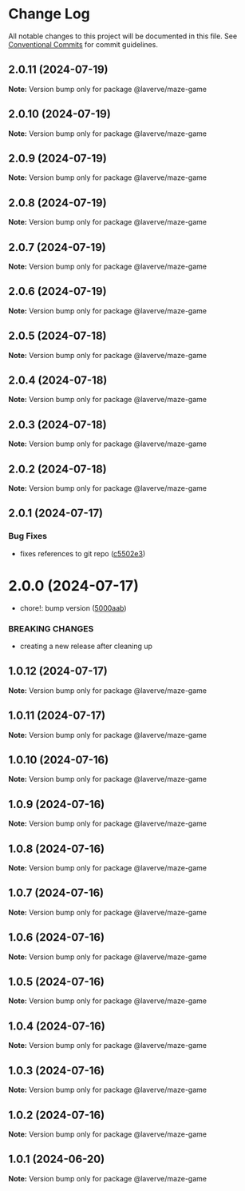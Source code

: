 # Change Log

All notable changes to this project will be documented in this file.
See [Conventional Commits](https://conventionalcommits.org) for commit guidelines.

## 2.0.11 (2024-07-19)

**Note:** Version bump only for package @laverve/maze-game

## 2.0.10 (2024-07-19)

**Note:** Version bump only for package @laverve/maze-game

## 2.0.9 (2024-07-19)

**Note:** Version bump only for package @laverve/maze-game

## 2.0.8 (2024-07-19)

**Note:** Version bump only for package @laverve/maze-game

## 2.0.7 (2024-07-19)

**Note:** Version bump only for package @laverve/maze-game

## 2.0.6 (2024-07-19)

**Note:** Version bump only for package @laverve/maze-game

## 2.0.5 (2024-07-18)

**Note:** Version bump only for package @laverve/maze-game

## 2.0.4 (2024-07-18)

**Note:** Version bump only for package @laverve/maze-game

## 2.0.3 (2024-07-18)

**Note:** Version bump only for package @laverve/maze-game

## 2.0.2 (2024-07-18)

**Note:** Version bump only for package @laverve/maze-game

## 2.0.1 (2024-07-17)

### Bug Fixes

-   fixes references to git repo ([c5502e3](https://github.com/laverve/fusion/commit/c5502e39d80f40db83e3d9a49b1bfb1ba1984fc1))

# 2.0.0 (2024-07-17)

-   chore!: bump version ([5000aab](https://github.com/laverve/games/commit/5000aaba0487d91b51c023333dd07637167cc221))

### BREAKING CHANGES

-   creating a new release after cleaning up

## 1.0.12 (2024-07-17)

**Note:** Version bump only for package @laverve/maze-game

## 1.0.11 (2024-07-17)

**Note:** Version bump only for package @laverve/maze-game

## 1.0.10 (2024-07-16)

**Note:** Version bump only for package @laverve/maze-game

## 1.0.9 (2024-07-16)

**Note:** Version bump only for package @laverve/maze-game

## 1.0.8 (2024-07-16)

**Note:** Version bump only for package @laverve/maze-game

## 1.0.7 (2024-07-16)

**Note:** Version bump only for package @laverve/maze-game

## 1.0.6 (2024-07-16)

**Note:** Version bump only for package @laverve/maze-game

## 1.0.5 (2024-07-16)

**Note:** Version bump only for package @laverve/maze-game

## 1.0.4 (2024-07-16)

**Note:** Version bump only for package @laverve/maze-game

## 1.0.3 (2024-07-16)

**Note:** Version bump only for package @laverve/maze-game

## 1.0.2 (2024-07-16)

**Note:** Version bump only for package @laverve/maze-game

## 1.0.1 (2024-06-20)

**Note:** Version bump only for package @laverve/maze-game
